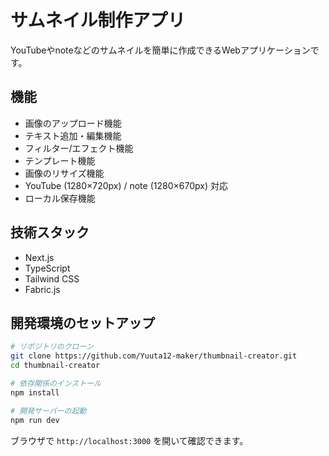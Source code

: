 # サムネイル制作アプリ

YouTubeやnoteなどのサムネイルを簡単に作成できるWebアプリケーションです。

## 機能

- 画像のアップロード機能
- テキスト追加・編集機能
- フィルター/エフェクト機能
- テンプレート機能
- 画像のリサイズ機能
- YouTube (1280×720px) / note (1280×670px) 対応
- ローカル保存機能

## 技術スタック

- Next.js
- TypeScript
- Tailwind CSS
- Fabric.js

## 開発環境のセットアップ

```bash
# リポジトリのクローン
git clone https://github.com/Yuuta12-maker/thumbnail-creator.git
cd thumbnail-creator

# 依存関係のインストール
npm install

# 開発サーバーの起動
npm run dev
```

ブラウザで `http://localhost:3000` を開いて確認できます。
